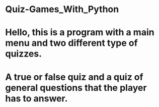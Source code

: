 # Quiz-Games_With_Python
# Hello, this is a program with a main menu and two different type of quizzes.
# A true or false quiz and a quiz of general questions that the player has to answer.
